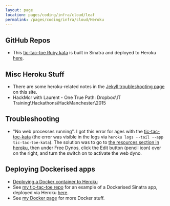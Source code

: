```yaml
---
layout: page
location: pages/coding/infra/cloud/leaf
permalink: /pages/coding/infra/cloud/Heroku
---
```


## GitHub Repos

- This [tic-tac-toe Ruby kata](https://github.com/claresudbery/tic-tac-toe-kata) is built in Sinatra and deployed to Heroku [here](https://tic-tac-toe-kata.herokuapp.com/tictactoe).

## Misc Heroku Stuff

- There are some heroku-related notes in the [Jekyll troubleshooting page](/pages/coding/webdev/jekyll/Jekyll-Troubleshooting) on this site.
- HackMcr with Laurent - One True Path: Dropbox\IT Training\Hackathons\HackManchester\2015

## Troubleshooting

- "No web processes running". I got this error for ages with the [tic-tac-toe-kata](https://tic-tac-toe-kata.herokuapp.com/tictactoe) (the error was visible in the logs via `heroku logs --tail --app tic-tac-toe-kata`). The solution was to go to [the resources section in heroku](https://dashboard.heroku.com/apps/tic-tac-toe-kata/resources), then under Free Dynos, click the Edit button (pencil icon) over on the right, and turn the switch on to activate the web dyno.

## Deploying Dockerised apps

- [Deploying a Docker container to Heroku](https://devcenter.heroku.com/articles/container-registry-and-runtime)
- See [my tic-tac-toe repo](https://github.com/claresudbery/tic-tac-toe-kata) for an example of a Dockerised Sinatra app, deployed via Heroku [here](https://tic-tac-toe-docker.herokuapp.com/tictactoe).
- See [my Docker page](/pages/coding/infra/cloud/Docker) for more Docker stuff.